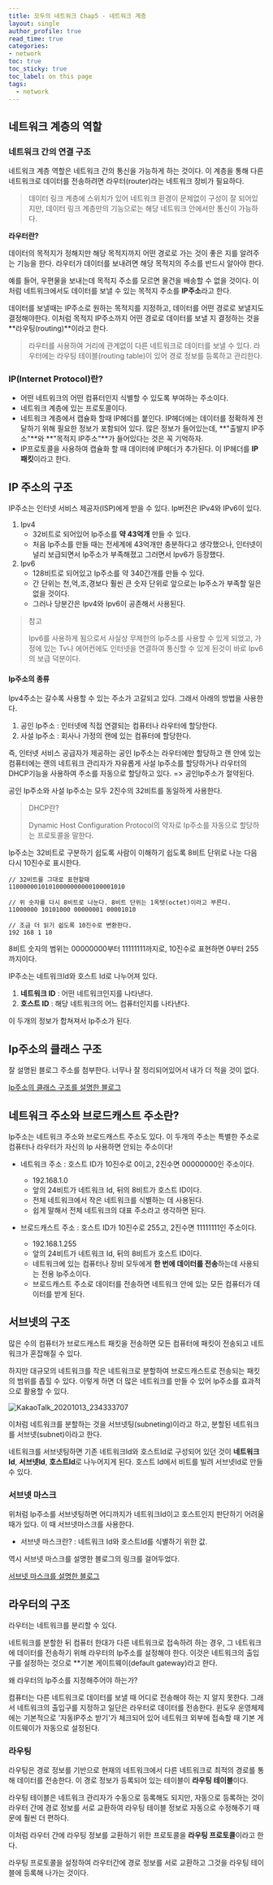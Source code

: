 ```yaml
---
title: 모두의 네트워크 Chap5 - 네트워크 계층 
layout: single
author_profile: true
read_time: true
categories:
- network
toc: true
toc_sticky: true
toc_label: on this page
tags:
  - network
---
```




## 네트워크 계층의 역할

### 네트워크 간의 연결 구조

네트워크 계층 역할은 네트워크 간의 통신을 가능하게 하는 것이다. 이 계층을 통해 다른 네트워크로 데이터를 전송하려면 라우터(router)라는 네트워크 장비가 필요하다.

> 데이터 링크 계층에 스위치가 있어 네트워크 환경이 문제없이 구성이 잘 되어있지만, 데이터 링크 계층만의 기능으로는 해당 네트워크 안에서만 통신이 가능하다.



**라우터란?**

데이터의 목적지가 정해지만 해당 목적지까지 어떤 경로로 가는 것이 좋은 지를 알려주는 기능을 한다. 라우터가 데이터를 보내려면 해당 목적지의 주소를 반드시 알아야 한다.

예를 들어, 우편물을 보내는데 목적지 주소를 모르면 물건을 배송할 수 없을 것이다. 이처럼 네트워크에서도 데이터를 보낼 수 있는 목적지 주소를 **IP주소**라고 한다.

데이터를 보낼때는 IP주소로 원하는 목적지를 지정하고, 데이터를 어떤 경로로 보낼지도 결정해야한다. 이처럼 목적지 IP주소까지 어떤 경로로 데이터를 보낼 지 결정하는 것을 **라우팅(routing)**이라고 한다.

>  라우터를 사용하여 거리에 관계없이 다른 네트워크로 데이터를 보낼 수 있다. 라우터에는 라우팅 테이블(routing table)이 있어 경로 정보를 등록하고 관리한다.



### IP(Internet Protocol)란?

- 어떤 네트워크의 어떤 컴퓨터인지 식별할 수 있도록 부여하는 주소이다.
- 네트워크 계층에 있는 프로토콜이다.
- 네트워크 계층에서 캡슐화 할때 IP헤더를 붙인다. IP헤더에는 데이터를 정확하게 전달하기 위해 필요한 정보가 포함되어 있다. 많은 정보가 들어있는데, **"출발지 IP주소"**와 **"목적지 IP주소"**가 들어있다는 것은 꼭 기억하자. 
- IP프로토콜을 사용하여 캡슐화 할 때 데이터에 IP헤더가 추가된다. 이 IP헤더를 **IP패킷**이라고 한다.



## IP 주소의 구조

IP주소는 인터넷 서비스 제공자(ISP)에게 받을 수 있다. Ip버전은 IPv4와 IPv6이 있다.

1. Ipv4
   - 32비트로 되어있어 Ip주소를 **약 43억개** 만들 수 있다.
   - 처음 Ip주소를 만들 때는 전세계에 43억개만 충분하다고 생각했으나, 인터넷이 널리 보급되면서 Ip주소가 부족해졌고 그러면서 Ipv6가 등장했다.
2. Ipv6
   - 128비트로 되어있고 Ip주소를 약 340간개를 만들 수 있다.
   - 간 단위는 천,억,조,경보다 훨씬 큰 숫자 단위로 앞으로는 Ip주소가 부족할 일은 없을 것이다.
   - 그러나 당분간은 Ipv4와 Ipv6이 공존해서 사용된다.

> 참고
>
> Ipv6를 사용하게 됨으로서 사실상 무제한의 Ip주소를 사용할 수 있게 되었고, 가정에 있는 Tv나 에어컨에도 인터넷을 연결하여 통신할 수 있게 된것이 바로 Ipv6의 보급 덕분이다.



#### Ip주소의 종류

Ipv4주소는 갈수록 사용할 수 있는 주소가 고갈되고 있다. 그래서 아래의 방법을 사용한다.

1. 공인 Ip주소 : 인터넷에 직접 연결되는 컴퓨터나 라우터에 할당한다.
2. 사설 Ip주소 : 회사나 가정의 랜에 있는 컴퓨터에 할당한다.

즉, 인터넷 서비스 공급자가 제공하는 공인 Ip주소는 라우터에만 할당하고 랜 안에 있는 컴퓨터에는 랜의 네트워크 관리자가 자유롭게 사설 Ip주소를 할당하거나 라우터의 DHCP기능을 사용하여 주소를 자동으로 할당하고 있다. => 공인Ip주소가 절약된다.

공인 Ip주소와 사설 Ip주소는 모두 2진수의 32비트를 동일하게 사용한다.

> DHCP란?
>
> Dynamic Host Configuration Protocol의 약자로 Ip주소를 자동으로 할당하는 프로토콜을 말한다.



Ip주소는 32비트로 구분하기 쉽도록 사람이 이해하기 쉽도록 8비트 단위로 나눈 다음 다시 10진수로 표시한다.

```
// 32비트를 그대로 표현할때
11000000101010000000000100001010

// 위 숫자를 다시 8비트로 나눈다. 8비트 단위는 1옥텟(octet)이라고 부른다.
11000000 10101000 00000001 00001010

// 조금 더 읽기 쉽도록 10진수로 변환한다.
192 168 1 10
```

8비트 숫자의 범위는 00000000부터 11111111까지로, 10진수로 표현하면 0부터 255까지이다.



IP주소는 네트워크Id와 호스트 Id로 나누어져 있다.

1. **네트워크 ID** : 어떤 네트워크인지를 나타낸다.
2. **호스트 ID** : 해당 네트워크의 어느 컴퓨터인지를 나타낸다.

이 두개의 정보가 합쳐져서 Ip주소가 된다.



## Ip주소의 클래스 구조

잘 설명된 블로그 주소를 첨부한다. 너무나 잘 정리되어있어서 내가 더 적을 것이 없다.

[Ip주소의 클래스 구조를 설명한 블로그](https://limkydev.tistory.com/168)



## 네트워크 주소와 브로드캐스트 주소란?

Ip주소는 네트워크 주소와 브로드캐스트 주소도 있다. 이 두개의 주소는 특별한 주소로 컴퓨터나 라우터가 자신의 Ip 사용하면 안되는 주소이다!

- 네트워크 주소 : 호스트 ID가 10진수로 0이고, 2진수면 00000000인 주소이다.

  - 192.168.1.0
  - 앞의 24비트가 네트워크 Id, 뒤의 8비트가 호스트 ID이다.
  - 전체 네트워크에서 작은 네트워크를 식별하는 데 사용된다.
  - 쉽게 말해서 전체 네트워크의 대표 주소라고 생각하면 된다.

- 브로드캐스트 주소 : 호스트 ID가 10진수로 255고, 2진수면 11111111인 주소이다.

  - 192.168.1.255
  - 앞의 24비트가 네트워크 Id, 뒤의 8비트가 호스트 ID이다.
  - 네트워크에 있는 컴퓨터나 장비 모두에게 **한 번에 데이터를 전송**하는데 사용되는 전용 Ip주소이다.
  - 브로드캐스트 주소로 데이터를 전송하면 네트워크 안에 있는 모든 컴퓨터가 데이터를 받게 된다.

  

## 서브넷의 구조

많은 수의 컴퓨터가 브로드캐스트 패킷을 전송하면 모든 컴퓨터에 패킷이 전송되고 네트워크가 혼잡해질 수 있다. 

하지만 대규모의 네트워크를 작은 네트워크로 분할하여 브로드캐스트로 전송되는 패킷의 범위를 좁힐 수 있다. 이렇게 하면 더 많은 네트워크를 만들 수 있어 Ip주소를 효과적으로 활용할 수 있다.

![KakaoTalk_20201013_234333707](https://user-images.githubusercontent.com/68311188/95876431-00927180-0dae-11eb-84c4-579ce9f78685.jpg)

이처럼 네트워크를 분할하는 것을 서브넷팅(subneting)이라고 하고, 분할된 네트워크를 서브넷(subnet)이라고 한다.

네트워크를 서브넷팅하면 기존 네트워크Id와 호스트Id로 구성되어 있던 것이 **네트워크Id**, **서브넷Id**, **호스트Id**로 나누어지게 된다. 호스트 Id에서 비트를 빌려 서브넷Id로 만들 수 있다.



### 서브넷 마스크

위처럼 Ip주소를 서브넷팅하면 어디까지가 네트워크Id이고 호스트인지 판단하기 어려울때가 있다. 이 때 서브넷마스크를 사용한다.

- 서브넷 마스크란? : 네트워크 Id와 호스트Id를 식별하기 위한 값.

역시 서브넷 마스크를 설명한 블로그의 링크를 걸어두었다.

[서브넷 마스크를 설명한 블로그](https://limkydev.tistory.com/166?category=954021)



## 라우터의 구조

라우터는 네트워크를 분리할 수 있다.

네트워크를 분할한 뒤 컴퓨터 한대가 다른 네트워크로 접속하려 하는 경우,  그 네트워크에 데이터를 전송하기 위해 라우터의 Ip주소를 설정해야 한다. 이것은 네트워크의 출입구를 설정하는 것으로 **기본 게이트웨이(default gateway)라고 한다.



왜 라우터의 Ip주소를 지정해주어야 하는가?

컴퓨터는 다른 네트워크로 데이터를 보낼 때 어디로 전송해야 하는 지 알지 못한다. 그래서 네트워크의 출입구를 지정하고 일단은 라우터로 데이터를 전송한다. 윈도우 운영체제에는 기본적으로 '자동IP주소 받기'가 체크되어 있어 네트워크 외부에 접속할 때 기본 게이트웨이가 자동으로 설정된다.



### 라우팅

라우팅은 경로 정보를 기반으로 현재의 네트워크에서 다른 네트워크로 최적의 경로를 통해 데이터를 전송한다. 이 경로 정보가 등록되어 있는 테이블이 **라우팅 테이블**이다.

라우팅 테이블은 네트워크 관리자가 수동으로 등록해도 되지만, 자동으로 등록하는 것이 라우터 간에 경로 정보를 서로 교환하여 라우팅 테이블 정보로 자동으로 수정해주기 때문에 훨씬 더 편하다.

이처럼 라우터 간에 라우팅 정보를 교환하기 위한 프로토콜을 **라우팅 프로토콜**이라고 한다.

라우팅 프로토콜을 설정하여 라우터간에 경로 정보를 서로 교환하고 그것을 라우팅 테이블에 등록해 나가는 것이다.